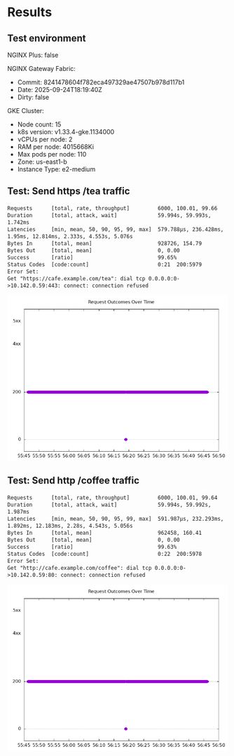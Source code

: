 # Results

## Test environment

NGINX Plus: false

NGINX Gateway Fabric:

- Commit: 8241478604f782eca497329ae47507b978d117b1
- Date: 2025-09-24T18:19:40Z
- Dirty: false

GKE Cluster:

- Node count: 15
- k8s version: v1.33.4-gke.1134000
- vCPUs per node: 2
- RAM per node: 4015668Ki
- Max pods per node: 110
- Zone: us-east1-b
- Instance Type: e2-medium

## Test: Send https /tea traffic

```text
Requests      [total, rate, throughput]         6000, 100.01, 99.66
Duration      [total, attack, wait]             59.994s, 59.993s, 1.742ms
Latencies     [min, mean, 50, 90, 95, 99, max]  579.788µs, 236.428ms, 1.95ms, 12.814ms, 2.333s, 4.553s, 5.076s
Bytes In      [total, mean]                     928726, 154.79
Bytes Out     [total, mean]                     0, 0.00
Success       [ratio]                           99.65%
Status Codes  [code:count]                      0:21  200:5979  
Error Set:
Get "https://cafe.example.com/tea": dial tcp 0.0.0.0:0->10.142.0.59:443: connect: connection refused
```

![https-oss.png](https-oss.png)

## Test: Send http /coffee traffic

```text
Requests      [total, rate, throughput]         6000, 100.01, 99.64
Duration      [total, attack, wait]             59.994s, 59.992s, 1.987ms
Latencies     [min, mean, 50, 90, 95, 99, max]  591.987µs, 232.293ms, 1.892ms, 12.183ms, 2.28s, 4.543s, 5.056s
Bytes In      [total, mean]                     962458, 160.41
Bytes Out     [total, mean]                     0, 0.00
Success       [ratio]                           99.63%
Status Codes  [code:count]                      0:22  200:5978  
Error Set:
Get "http://cafe.example.com/coffee": dial tcp 0.0.0.0:0->10.142.0.59:80: connect: connection refused
```

![http-oss.png](http-oss.png)

